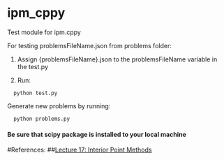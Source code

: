 # ipm_cppy
Test module for ipm.cppy

For testing problemsFileName.json from problems folder:

  1. Assign {problemsFileName}.json to the problemsFileName variable in the test.py
    
  2. Run:
  ```
    python test.py
  ```
Generate new problems by running:
  ```
    python problems.py
  ```
#### Be sure that scipy package is installed to your local machine

#References:
##[Lecture 17: Interior Point Methods](https://www.cs.princeton.edu/courses/archive/fall18/cos521/Lectures/lec17.pdf)
